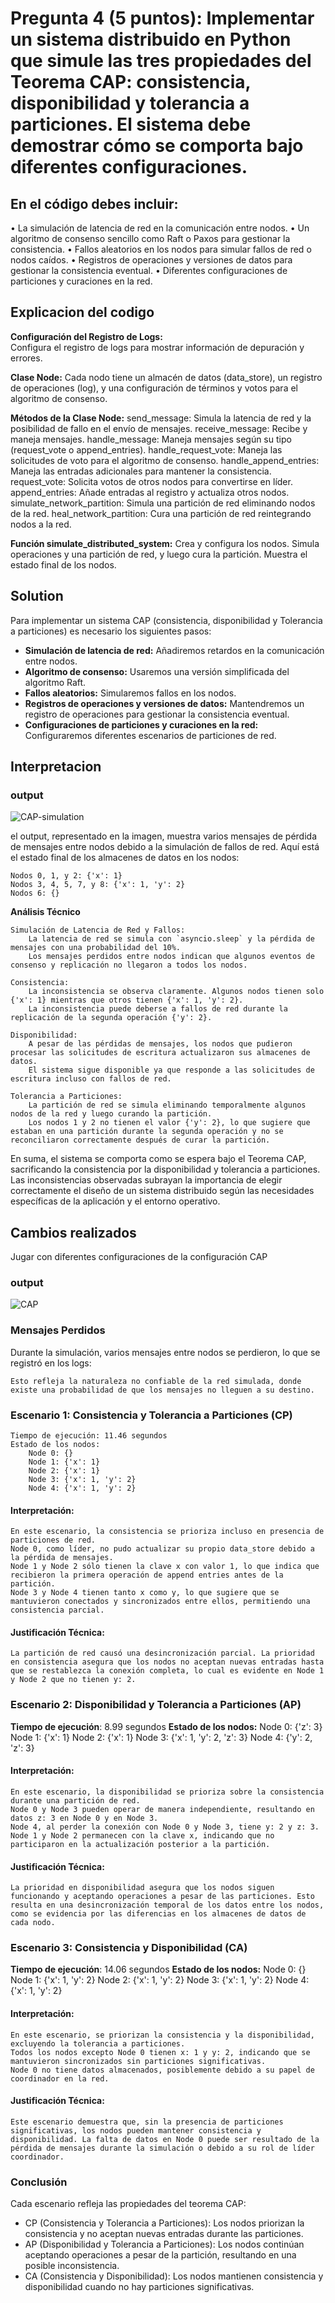 # Pregunta 4 (5 puntos): Implementar un sistema distribuido en Python que simule las tres propiedades del Teorema CAP: consistencia, disponibilidad y tolerancia a particiones. El sistema debe demostrar cómo se comporta bajo diferentes configuraciones.

## En el código debes incluir:
• La simulación de latencia de red en la comunicación entre nodos.
• Un algoritmo de consenso sencillo como Raft o Paxos para gestionar la consistencia.
• Fallos aleatorios en los nodos para simular fallos de red o nodos caídos.
• Registros de operaciones y versiones de datos para gestionar la consistencia eventual.
• Diferentes configuraciones de particiones y curaciones en la red.

## Explicacion del codigo


**Configuración del Registro de Logs:**    
    Configura el registro de logs para mostrar información de depuración y errores.

**Clase Node:**
    Cada nodo tiene un almacén de datos (data_store), un registro de operaciones (log), y una configuración de términos y votos para el algoritmo de consenso.

**Métodos de la Clase Node:**
    send_message: Simula la latencia de red y la posibilidad de fallo en el envío de mensajes.
    receive_message: Recibe y maneja mensajes.
    handle_message: Maneja mensajes según su tipo (request_vote o append_entries).
    handle_request_vote: Maneja las solicitudes de voto para el algoritmo de consenso.
    handle_append_entries: Maneja las entradas adicionales para mantener la consistencia.
    request_vote: Solicita votos de otros nodos para convertirse en líder.
    append_entries: Añade entradas al registro y actualiza otros nodos.
    simulate_network_partition: Simula una partición de red eliminando nodos de la red.
    heal_network_partition: Cura una partición de red reintegrando nodos a la red.

**Función simulate_distributed_system:**
    Crea y configura los nodos.
    Simula operaciones y una partición de red, y luego cura la partición.
    Muestra el estado final de los nodos.


## Solution
Para implementar un sistema CAP (consistencia, disponibilidad y Tolerancia a particiones) es necesario los siguientes pasos:

- **Simulación de latencia de red:** Añadiremos retardos en la comunicación entre nodos.
- **Algoritmo de consenso:** Usaremos una versión simplificada del algoritmo Raft.
- **Fallos aleatorios:** Simularemos fallos en los nodos.
- **Registros de operaciones y versiones de datos:** Mantendremos un registro de operaciones para gestionar la consistencia eventual.
- **Configuraciones de particiones y curaciones en la red:** Configuraremos diferentes escenarios de particiones de red.

## Interpretacion
### output
![CAP-simulation](image.png)

el output, representado en la imagen, muestra varios mensajes de pérdida de mensajes entre nodos debido a la simulación de fallos de red. Aquí está el estado final de los almacenes de datos en los nodos:

    Nodos 0, 1, y 2: {'x': 1}
    Nodos 3, 4, 5, 7, y 8: {'x': 1, 'y': 2}
    Nodos 6: {}

**Análisis Técnico**

    Simulación de Latencia de Red y Fallos:
        La latencia de red se simula con `asyncio.sleep` y la pérdida de mensajes con una probabilidad del 10%.
        Los mensajes perdidos entre nodos indican que algunos eventos de consenso y replicación no llegaron a todos los nodos.

    Consistencia:
        La inconsistencia se observa claramente. Algunos nodos tienen solo {'x': 1} mientras que otros tienen {'x': 1, 'y': 2}.
        La inconsistencia puede deberse a fallos de red durante la replicación de la segunda operación {'y': 2}.

    Disponibilidad:
        A pesar de las pérdidas de mensajes, los nodos que pudieron procesar las solicitudes de escritura actualizaron sus almacenes de datos.
        El sistema sigue disponible ya que responde a las solicitudes de escritura incluso con fallos de red.

    Tolerancia a Particiones:
        La partición de red se simula eliminando temporalmente algunos nodos de la red y luego curando la partición.
        Los nodos 1 y 2 no tienen el valor {'y': 2}, lo que sugiere que estaban en una partición durante la segunda operación y no se reconciliaron correctamente después de curar la partición.


En suma, el sistema se comporta como se espera bajo el Teorema CAP, sacrificando la consistencia por la disponibilidad y tolerancia a particiones. Las inconsistencias observadas subrayan la importancia de elegir correctamente el diseño de un sistema distribuido según las necesidades específicas de la aplicación y el entorno operativo.

## Cambios realizados
Jugar con diferentes configuraciones de la configuración CAP

### output
![CAP](image4.2.png)
### Mensajes Perdidos

Durante la simulación, varios mensajes entre nodos se perdieron, lo que se registró en los logs:

    Esto refleja la naturaleza no confiable de la red simulada, donde existe una probabilidad de que los mensajes no lleguen a su destino.

### Escenario 1: Consistencia y Tolerancia a Particiones (CP)

    Tiempo de ejecución: 11.46 segundos
    Estado de los nodos:
        Node 0: {}
        Node 1: {'x': 1}
        Node 2: {'x': 1}
        Node 3: {'x': 1, 'y': 2}
        Node 4: {'x': 1, 'y': 2}

#### Interpretación:

    En este escenario, la consistencia se prioriza incluso en presencia de particiones de red.
    Node 0, como líder, no pudo actualizar su propio data_store debido a la pérdida de mensajes.
    Node 1 y Node 2 sólo tienen la clave x con valor 1, lo que indica que recibieron la primera operación de append entries antes de la partición.
    Node 3 y Node 4 tienen tanto x como y, lo que sugiere que se mantuvieron conectados y sincronizados entre ellos, permitiendo una consistencia parcial.

#### Justificación Técnica:

    La partición de red causó una desincronización parcial. La prioridad en consistencia asegura que los nodos no aceptan nuevas entradas hasta que se restablezca la conexión completa, lo cual es evidente en Node 1 y Node 2 que no tienen y: 2.

### Escenario 2: Disponibilidad y Tolerancia a Particiones (AP)

**Tiempo de ejecución**: 8.99 segundos
**Estado de los nodos:**
    Node 0: {'z': 3}
    Node 1: {'x': 1}
    Node 2: {'x': 1}
    Node 3: {'x': 1, 'y': 2, 'z': 3}
    Node 4: {'y': 2, 'z': 3}

#### Interpretación:

    En este escenario, la disponibilidad se prioriza sobre la consistencia durante una partición de red.
    Node 0 y Node 3 pueden operar de manera independiente, resultando en datos z: 3 en Node 0 y en Node 3.
    Node 4, al perder la conexión con Node 0 y Node 3, tiene y: 2 y z: 3.
    Node 1 y Node 2 permanecen con la clave x, indicando que no participaron en la actualización posterior a la partición.

#### Justificación Técnica:

    La prioridad en disponibilidad asegura que los nodos siguen funcionando y aceptando operaciones a pesar de las particiones. Esto resulta en una desincronización temporal de los datos entre los nodos, como se evidencia por las diferencias en los almacenes de datos de cada nodo.

### Escenario 3: Consistencia y Disponibilidad (CA)

**Tiempo de ejecución**: 14.06 segundos
**Estado de los nodos:**
    Node 0: {}
    Node 1: {'x': 1, 'y': 2}
    Node 2: {'x': 1, 'y': 2}
    Node 3: {'x': 1, 'y': 2}
    Node 4: {'x': 1, 'y': 2}

#### Interpretación:

    En este escenario, se priorizan la consistencia y la disponibilidad, excluyendo la tolerancia a particiones.
    Todos los nodos excepto Node 0 tienen x: 1 y y: 2, indicando que se mantuvieron sincronizados sin particiones significativas.
    Node 0 no tiene datos almacenados, posiblemente debido a su papel de coordinador en la red.

#### Justificación Técnica:

    Este escenario demuestra que, sin la presencia de particiones significativas, los nodos pueden mantener consistencia y disponibilidad. La falta de datos en Node 0 puede ser resultado de la pérdida de mensajes durante la simulación o debido a su rol de líder coordinador.

### Conclusión

Cada escenario refleja las propiedades del teorema CAP:

- CP (Consistencia y Tolerancia a Particiones): Los nodos priorizan la consistencia y no aceptan nuevas entradas durante las particiones.
- AP (Disponibilidad y Tolerancia a Particiones): Los nodos continúan aceptando operaciones a pesar de la partición, resultando en una posible inconsistencia.
- CA (Consistencia y Disponibilidad): Los nodos mantienen consistencia y disponibilidad cuando no hay particiones significativas.